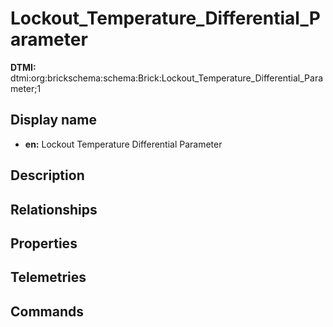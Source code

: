 # Lockout_Temperature_Differential_Parameter
**DTMI:** dtmi:org:brickschema:schema:Brick:Lockout_Temperature_Differential_Parameter;1
## Display name
- **en:** Lockout Temperature Differential Parameter
## Description
## Relationships
## Properties
## Telemetries
## Commands
